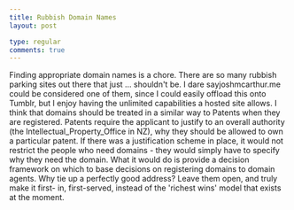 ```yaml
---
title: Rubbish Domain Names
layout: post

type: regular
comments: true
---
```


Finding appropriate domain names is a chore. There are so many rubbish parking
sites out there that just ... shouldn't be. I dare sayjoshmcarthur.me could be
considered one of them, since I could easily offload this onto Tumblr, but I
enjoy having the unlimited capabilities a hosted site allows.
I think that domains should be treated in a similar way to Patents when they
are registered. Patents require the applicant to justify to an overall
authority (the Intellectual_Property_Office in NZ), why they should be allowed
to own a particular patent.
If there was a justification scheme in place, it would not restrict the people
who need domains - they would simply have to specify why they need the domain.
What it would do is provide a decision framework on which to base decisions on
registering domains to domain agents.
Why tie up a perfectly good address? Leave them open, and truly make it first-
in, first-served, instead of the 'richest wins' model that exists at the
moment.

